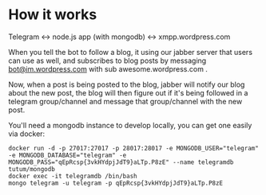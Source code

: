 # How it works

Telegram <-> node.js app (with mongodb) <-> xmpp.wordpress.com

When you tell the bot to follow a blog, it using our jabber server that users can use as well, and subscribes to blog posts by messaging bot@im.wordpress.com with sub awesome.wordpress.com .

Now, when a post is being posted to the blog, jabber will notify our blog about the new post, the blog will then figure out if it's being followed in a telegram group/channel and message that group/channel with the new post.

You'll need a mongodb instance to develop locally, you can get one easily via docker:
```shell
docker run -d -p 27017:27017 -p 28017:28017 -e MONGODB_USER="telegram" -e MONGODB_DATABASE="telegram" -e MONGODB_PASS="qEpRcsp{3vkHYdpjJdT9}aLTp.P8zE" --name telegramdb tutum/mongodb
docker exec -it telegramdb /bin/bash
mongo telegram -u telegram -p qEpRcsp{3vkHYdpjJdT9}aLTp.P8zE
```

